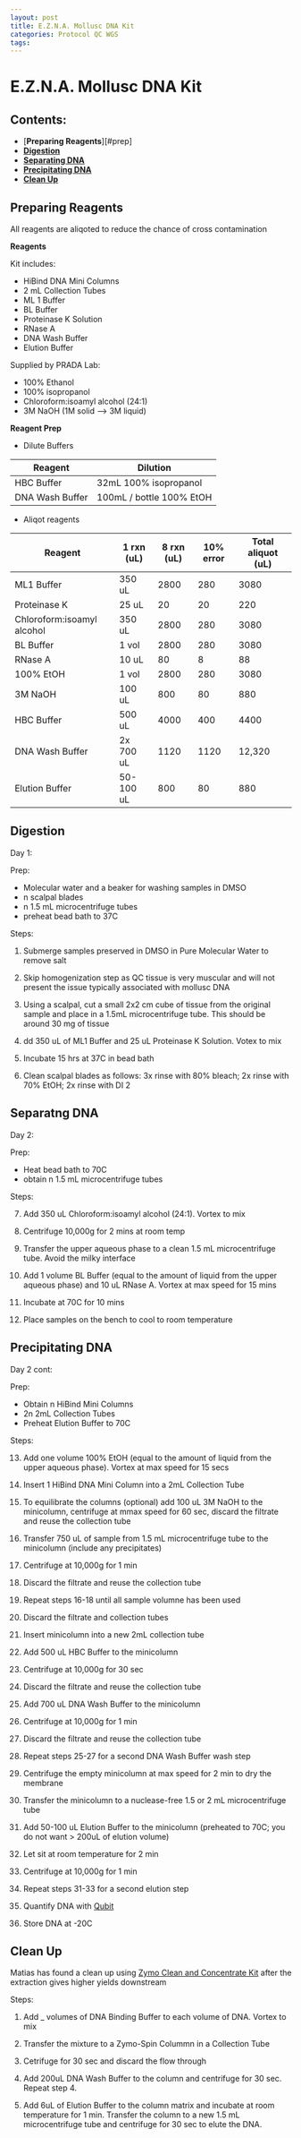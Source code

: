 ```yaml
---
layout: post
title: E.Z.N.A. Mollusc DNA Kit
categories: Protocol QC WGS
tags: 
---
```


# E.Z.N.A. Mollusc DNA Kit

## Contents:
- [**Preparing Reagents**][#prep]    
- [**Digestion**](#dig)     
- [**Separating DNA**](#sep)      
- [**Precipitating DNA**](#prec)    
- [**Clean Up**](#clean)

## <a name="prep"></a> **Preparing Reagents**

All reagents are aliqoted to reduce the chance of cross contamination

**Reagents**

Kit includes: 

- HiBind DNA Mini Columns
- 2 mL Collection Tubes
- ML 1 Buffer
- BL Buffer
- Proteinase K Solution
- RNase A
- DNA Wash Buffer
- Elution Buffer

Supplied by PRADA Lab: 

- 100% Ethanol
- 100% isopropanol
- Chloroform:isoamyl alcohol (24:1)
- 3M NaOH (1M solid --> 3M liquid)


**Reagent Prep**

- Dilute Buffers 

| Reagent         | Dilution                 | 
|-----------------|--------------------------|
| HBC Buffer      | 32mL 100% isopropanol    | 
| DNA Wash Buffer | 100mL / bottle 100% EtOH | 


- Aliqot reagents 

| Reagent                    | 1 rxn (uL) | 8 rxn (uL) | 10% error | Total aliquot (uL)|
|----------------------------|------------|------------|-----------| ------------------|
| ML1 Buffer                 | 350 uL     | 2800       | 280       | 3080              |
| Proteinase K               | 25 uL      | 20         | 20        | 220               |
| Chloroform:isoamyl alcohol | 350 uL     | 2800       | 280       | 3080              |
| BL Buffer                  | 1 vol      | 2800       | 280       | 3080              |
| RNase A                    | 10 uL      | 80         | 8         | 88                |
| 100% EtOH                  | 1 vol      | 2800       | 280       | 3080              |
| 3M NaOH                    | 100 uL     | 800        | 80        | 880               |
| HBC Buffer                 | 500 uL     | 4000       | 400       | 4400              |
| DNA Wash Buffer            | 2x 700 uL  | 1120       | 1120      | 12,320            |
| Elution Buffer             | 50-100 uL  | 800        | 80        | 880               |



## <a name="dig"></a> **Digestion**

Day 1:


Prep: 

- Molecular water and a beaker for washing samples in DMSO
- n scalpal blades
- n 1.5 mL microcentrifuge tubes
- preheat bead bath to 37C


Steps: 

1. Submerge samples preserved in DMSO in Pure Molecular Water to remove salt

2. Skip homogenization step as QC tissue is very muscular and will not present the issue typically associated with mollusc DNA

3. Using a scalpal, cut a small 2x2 cm cube of tissue from the original sample and place in a 1.5mL microcentrifuge tube. This should be around 30 mg of tissue

4. dd 350 uL of ML1 Buffer and 25 uL Proteinase K Solution. Votex to mix

5. Incubate 15 hrs at 37C in bead bath

6. Clean scalpal blades as follows: 3x rinse with 80% bleach; 2x rinse with 70% EtOH; 2x rinse with DI 2
 


## <a name="sep"></a> **Separatng DNA**

Day 2: 


Prep: 
- Heat bead bath to 70C
- obtain n 1.5 mL microcentrifuge tubes


Steps: 

7. Add 350 uL Chloroform:isoamyl alcohol (24:1). Vortex to mix

8. Centrifuge 10,000g for 2 mins at room temp

9. Transfer the upper aqueous phase to a clean 1.5 mL microcentrifuge tube. Avoid the milky interface

10. Add 1 volume BL Buffer (equal to the amount of liquid from the upper aqueous phase) and 10 uL RNase A. Vortex at max speed for 15 mins

11. Incubate at 70C for 10 mins

12. Place samples on the bench to cool to room temperature



## <a name="prec"></a> **Precipitating DNA**

Day 2 cont: 


Prep: 
- Obtain n HiBind Mini Columns
- 2n 2mL Collection Tubes
- Preheat Elution Buffer to 70C


Steps: 

13. Add one volume 100% EtOH (equal to the amount of liquid from the upper aqueous phase). Vortex at max speed for 15 secs

14. Insert 1 HiBind DNA Mini Column into a 2mL Collection Tube 

15. To equilibrate the columns (optional) add 100 uL 3M NaOH to the minicolumn, centrifuge at mmax speed for 60 sec, discard the filtrate and reuse the collection tube

16. Transfer 750 uL of sample from 1.5 mL microcentrifuge tube to the minicolumn (include any precipitates)

17. Centrifuge at 10,000g for 1 min

18. Discard the filtrate and reuse the collection tube

19. Repeat steps 16-18 until all sample volumne has been used

20. Discard the filtrate and collection tubes 

21. Insert minicolumn into a new 2mL collection tube

22. Add 500 uL HBC Buffer to the minicolumn 

23. Centrifuge at 10,000g for 30 sec

24. Discard the filtrate and reuse the collection tube

25. Add 700 uL DNA Wash Buffer to the minicolumn 

26. Centrifuge at 10,000g for 1 min

27. Discard the filtrate and reuse the collection tube

28. Repeat steps 25-27 for a second DNA Wash Buffer wash step

29. Centrifuge the empty minicolumn at max speed for 2 min to dry the membrane

30. Transfer the minicolumn to a nuclease-free 1.5 or 2 mL microcentrifuge tube 

31. Add 50-100 uL Elution Buffer to the minicolumn (preheated to 70C; you do not want > 200uL of elution volume) 

32. Let sit at room temperature for 2 min

33. Centrifuge at 10,000g for 1 min

34. Repeat steps 31-33 for a second elution step

35. Quantify DNA with [Qubit](https://github.com/meschedl/PPP-Lab-Resources/blob/master/Protocols_and_Lab_Resources/DNA_Quality_Control/Biotium_Prada_DNA_Qubit.md)

36. Store DNA at -20C


## <a name="clean"></a> **Clean Up**

Matias has found a clean up using [Zymo Clean and Concentrate Kit](https://files.zymoresearch.com/protocols/_d4003t_d4003_d4004_d4013_d4014_dna_clean_concentrator_-5.pdf) after the extraction gives higher yields downstream

Steps: 

1. Add _ volumes of DNA Binding Buffer to each volume of DNA. Vortex to mix

2. Transfer the mixture to a Zymo-Spin Colummn in a Collection Tube

3. Cetrifuge for 30 sec and discard the flow through 

4. Add 200uL DNA Wash Buffer to the column and centrifuge for 30 sec. Repeat step 4. 

5. Add 6uL of Elution Buffer to the column matrix and incubate at room temperature for 1 min. Transfer the column to a new 1.5 mL microcentrifuge tube and centrifuge for 30 sec to elute the DNA. 

